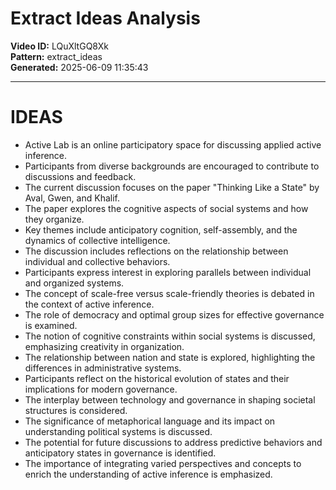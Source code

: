 # Extract Ideas Analysis

**Video ID:** LQuXltGQ8Xk  
**Pattern:** extract_ideas  
**Generated:** 2025-06-09 11:35:43  

---

# IDEAS

- Active Lab is an online participatory space for discussing applied active inference.
- Participants from diverse backgrounds are encouraged to contribute to discussions and feedback.
- The current discussion focuses on the paper "Thinking Like a State" by Aval, Gwen, and Khalif.
- The paper explores the cognitive aspects of social systems and how they organize.
- Key themes include anticipatory cognition, self-assembly, and the dynamics of collective intelligence.
- The discussion includes reflections on the relationship between individual and collective behaviors.
- Participants express interest in exploring parallels between individual and organized systems.
- The concept of scale-free versus scale-friendly theories is debated in the context of active inference.
- The role of democracy and optimal group sizes for effective governance is examined.
- The notion of cognitive constraints within social systems is discussed, emphasizing creativity in organization.
- The relationship between nation and state is explored, highlighting the differences in administrative systems.
- Participants reflect on the historical evolution of states and their implications for modern governance.
- The interplay between technology and governance in shaping societal structures is considered.
- The significance of metaphorical language and its impact on understanding political systems is discussed.
- The potential for future discussions to address predictive behaviors and anticipatory states in governance is identified.
- The importance of integrating varied perspectives and concepts to enrich the understanding of active inference is emphasized.
